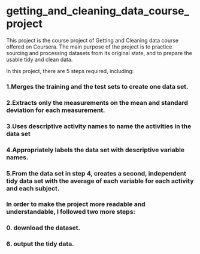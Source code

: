 # getting_and_cleaning_data_course_project
This project is the course project of Getting and Cleaning data course offered on Coursera.
The main purpose of the project is to practice sourcing and processing datasets from its original state, and to prepare the usable tidy and clean data.


In this project, there are 5 steps required, including:
### 1.Merges the training and the test sets to create one data set.
### 2.Extracts only the measurements on the mean and standard deviation for each measurement.
### 3.Uses descriptive activity names to name the activities in the data set
### 4.Appropriately labels the data set with descriptive variable names.
### 5.From the data set in step 4, creates a second, independent tidy data set with the average of each variable for each activity and each subject.

### In order to make the project more readable and understandable, I followed two more steps:
### 0. download the dataset.
### 6. output the tidy data.


